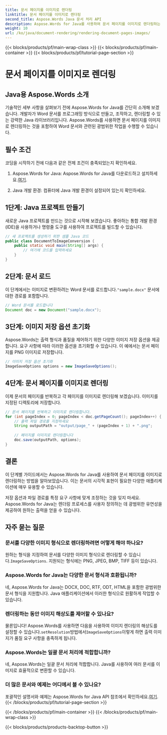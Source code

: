 ```yaml
---
title: 문서 페이지를 이미지로 렌더링
linktitle: 문서 페이지를 이미지로 렌더링
second_title: Aspose.Words Java 문서 처리 API
description: Aspose.Words for Java를 사용하여 문서 페이지를 이미지로 렌더링하는 방법을 알아보세요. 효율적인 문서 변환을 위한 코드 예제가 있는 단계별 가이드.
weight: 10
url: /ko/java/document-rendering/rendering-document-pages-images/
---
```


{{< blocks/products/pf/main-wrap-class >}}
{{< blocks/products/pf/main-container >}}
{{< blocks/products/pf/tutorial-page-section >}}

# 문서 페이지를 이미지로 렌더링


## Java용 Aspose.Words 소개

기술적인 세부 사항을 살펴보기 전에 Aspose.Words for Java를 간단히 소개해 보겠습니다. 개발자가 Word 문서를 프로그래밍 방식으로 만들고, 조작하고, 렌더링할 수 있는 강력한 Java 라이브러리입니다. Aspose.Words를 사용하면 문서 페이지를 이미지로 렌더링하는 것을 포함하여 Word 문서와 관련된 광범위한 작업을 수행할 수 있습니다.

## 필수 조건

코딩을 시작하기 전에 다음과 같은 전제 조건이 충족되었는지 확인하세요.

1.  Aspose.Words for Java: Aspose.Words for Java를 다운로드하고 설치하세요.[여기](https://releases.aspose.com/words/java/).

2. Java 개발 환경: 컴퓨터에 Java 개발 환경이 설정되어 있는지 확인하세요.

## 1단계: Java 프로젝트 만들기

새로운 Java 프로젝트를 만드는 것으로 시작해 보겠습니다. 좋아하는 통합 개발 환경(IDE)을 사용하거나 명령줄 도구를 사용하여 프로젝트를 빌드할 수 있습니다.

```java
// 새 프로젝트를 생성하기 위한 샘플 Java 코드
public class DocumentToImageConversion {
    public static void main(String[] args) {
        // 여기에 코드를 입력하세요
    }
}
```

## 2단계: 문서 로드

이 단계에서는 이미지로 변환하려는 Word 문서를 로드합니다.`"sample.docx"` 문서에 대한 경로를 포함합니다.

```java
// Word 문서를 로드합니다
Document doc = new Document("sample.docx");
```

## 3단계: 이미지 저장 옵션 초기화

Aspose.Words는 출력 형식과 품질을 제어하기 위한 다양한 이미지 저장 옵션을 제공합니다. 요구 사항에 따라 이러한 옵션을 초기화할 수 있습니다. 이 예에서는 문서 페이지를 PNG 이미지로 저장합니다.

```java
// 이미지 저장 옵션 초기화
ImageSaveOptions options = new ImageSaveOptions();
```

## 4단계: 문서 페이지를 이미지로 렌더링

이제 문서의 페이지를 반복하고 각 페이지를 이미지로 렌더링해 보겠습니다. 이미지를 지정된 디렉토리에 저장합니다.

```java
// 문서 페이지를 반복하고 이미지로 렌더링합니다.
for (int pageIndex = 0; pageIndex < doc.getPageCount(); pageIndex++) {
    // 출력 파일 경로를 지정하세요
    String outputPath = "output/page_" + (pageIndex + 1) + ".png";
    
    // 페이지를 이미지로 렌더링합니다
    doc.save(outputPath, options);
}
```

## 결론

이 단계별 가이드에서는 Aspose.Words for Java를 사용하여 문서 페이지를 이미지로 렌더링하는 방법을 알아보았습니다. 이는 문서의 시각적 표현이 필요한 다양한 애플리케이션에 매우 유용할 수 있습니다.

저장 옵션과 파일 경로를 특정 요구 사항에 맞게 조정하는 것을 잊지 마세요. Aspose.Words for Java는 렌더링 프로세스를 사용자 정의하는 데 광범위한 유연성을 제공하여 원하는 출력을 얻을 수 있습니다.

## 자주 묻는 질문

### 문서를 다양한 이미지 형식으로 렌더링하려면 어떻게 해야 하나요?

 원하는 형식을 지정하여 문서를 다양한 이미지 형식으로 렌더링할 수 있습니다.`ImageSaveOptions`. 지원되는 형식에는 PNG, JPEG, BMP, TIFF 등이 있습니다.

### Aspose.Words for Java는 다양한 문서 형식과 호환됩니까?

네, Aspose.Words for Java는 DOCX, DOC, RTF, ODT, HTML을 포함한 광범위한 문서 형식을 지원합니다. Java 애플리케이션에서 이러한 형식으로 원활하게 작업할 수 있습니다.

### 렌더링하는 동안 이미지 해상도를 제어할 수 있나요?

 물론입니다! Aspose.Words를 사용하면 다음을 사용하여 이미지 렌더링의 해상도를 설정할 수 있습니다.`setResolution`방법에서`ImageSaveOptions`이렇게 하면 출력 이미지가 품질 요구 사항을 충족하게 됩니다.

### Aspose.Words는 일괄 문서 처리에 적합합니까?

네, Aspose.Words는 일괄 문서 처리에 적합합니다. Java를 사용하여 여러 문서를 이미지로 효율적으로 변환할 수 있습니다.

### 더 많은 문서와 예제는 어디에서 볼 수 있나요?

 포괄적인 설명서와 예제는 Aspose.Words for Java API 참조에서 확인하세요.[여기](https://reference.aspose.com/words/java/).
{{< /blocks/products/pf/tutorial-page-section >}}

{{< /blocks/products/pf/main-container >}}
{{< /blocks/products/pf/main-wrap-class >}}

{{< blocks/products/products-backtop-button >}}
